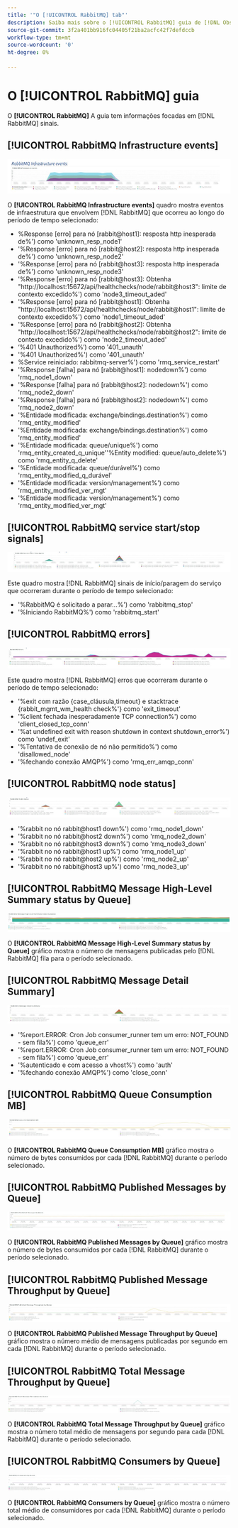 ```yaml
---
title: '"O [!UICONTROL RabbitMQ] tab"'
description: Saiba mais sobre o [!UICONTROL RabbitMQ] guia de [!DNL Observation for Adobe Commerce].
source-git-commit: 3f2a401bb916fc04405f21ba2acfc42f7defdccb
workflow-type: tm+mt
source-wordcount: '0'
ht-degree: 0%

---
```


# O [!UICONTROL RabbitMQ] guia

O **[!UICONTROL RabbitMQ]** A guia tem informações focadas em [!DNL RabbitMQ] sinais.

## [!UICONTROL RabbitMQ Infrastructure events]

![Eventos de infraestrutura do RabbitMQ](../../assets/tools/observation-for-adobe-commerce/rabbitmq-tab-1.jpeg)

O **[!UICONTROL RabbitMQ Infrastructure events]** quadro mostra eventos de infraestrutura que envolvem [!DNL RabbitMQ] que ocorreu ao longo do período de tempo selecionado:

* %Response [erro] para nó [rabbit@host1]: resposta http inesperada de%&#39;) como &#39;unknown_resp_node1&#39;
* &#39;%Response [erro] para nó [rabbit@host2]: resposta http inesperada de%&#39;) como &#39;unknown_resp_node2&#39;
* &#39;%Response [erro] para nó [rabbit@host3]: resposta http inesperada de%&#39;) como &#39;unknown_resp_node3&#39;
* &#39;%Response [erro] para nó [rabbit@host3]: Obtenha &quot;http://localhost:15672/api/healthchecks/node/rabbit@host3&quot;: limite de contexto excedido%&#39;) como &#39;node3_timeout_aded&#39;
* &#39;%Response [erro] para nó [rabbit@host1]: Obtenha &quot;http://localhost:15672/api/healthchecks/node/rabbit@host1&quot;: limite de contexto excedido%&#39;) como &#39;node1_timeout_aded&#39;
* &#39;%Response [erro] para nó [rabbit@host2]: Obtenha &quot;http://localhost:15672/api/healthchecks/node/rabbit@host2&quot;: limite de contexto excedido%&#39;) como &#39;node2_timeout_aded&#39;
* ‘%401 Unauthorized%’) como &#39;401_unauth&#39;
* &#39;%401 Unauthorized%&#39;) como &#39;401_unauth&#39;
* %Service reiniciado: rabbitmq-server%&#39;) como &#39;rmq_service_restart&#39;
* &#39;%Response [falha] para nó [rabbit@host1]: nodedown%&#39;) como &#39;rmq_node1_down&#39;
* &#39;%Response [falha] para nó [rabbit@host2]: nodedown%&#39;) como &#39;rmq_node2_down&#39;
* &#39;%Response [falha] para nó [rabbit@host2]: nodedown%&#39;) como &#39;rmq_node2_down&#39;
* &#39;%Entidade modificada: exchange/bindings.destination%&#39;) como &#39;rmq_entity_modified&#39;
* &#39;%Entidade modificada: exchange/bindings.destination%&#39;) como &#39;rmq_entity_modified&#39;
* &#39;%Entidade modificada: queue/unique%&#39;) como &#39;rmq_entity_created_q_unique&#39;&#39;%Entity modified: queue/auto_delete%&#39;) como &#39;rmq_entity_q_delete&#39;
* &#39;%Entidade modificada: queue/durável%&#39;) como &#39;rmq_entity_modified_q_durável&#39;
* &#39;%Entidade modificada: version/management%&#39;) como &#39;rmq_entity_modified_ver_mgt&#39;
* &#39;%Entidade modificada: version/management%&#39;) como &#39;rmq_entity_modified_ver_mgt&#39;

## [!UICONTROL RabbitMQ service start/stop signals]

![Sinais de início/parada do serviço RabbitMQ](../../assets/tools/observation-for-adobe-commerce/rabbitmq-tab-2.jpeg)

Este quadro mostra [!DNL RabbitMQ] sinais de início/paragem do serviço que ocorreram durante o período de tempo selecionado:

* &#39;%RabbitMQ é solicitado a parar...%&#39;) como &#39;rabbitmq_stop&#39;
* &#39;%Iniciando RabbitMQ%&#39;) como &#39;rabbitmq_start&#39;

## [!UICONTROL RabbitMQ errors]

![Erros do RabbitMQ](../../assets/tools/observation-for-adobe-commerce/rabbitmq-tab-3.jpeg)

Este quadro mostra [!DNL RabbitMQ] erros que ocorreram durante o período de tempo selecionado:

* &#39;%exit com razão {case_cláusula,timeout} e stacktrace {rabbit_mgmt_wm_health check%&#39;} como &#39;exit_timeout&#39;
* &#39;%client fechada inesperadamente TCP connection%&#39;) como &#39;client_closed_tcp_conn&#39;
* &#39;%at undefined exit with reason shutdown in context shutdown_error%&#39;) como &#39;undef_exit&#39;
* &#39;%Tentativa de conexão de nó não permitido%&#39;) como &#39;disallowed_node&#39;
* &#39;%fechando conexão AMQP%&#39;) como &#39;rmq_err_amqp_conn&#39;

## [!UICONTROL RabbitMQ node status]

![Status do nó RabbitMQ](../../assets/tools/observation-for-adobe-commerce/rabbitmq-tab-4.jpeg)

* &#39;%rabbit no nó rabbit@host1 down%&#39;) como &#39;rmq_node1_down&#39;
* &#39;%rabbit no nó rabbit@host2 down%&#39;) como &#39;rmq_node2_down&#39;
* &#39;%rabbit no nó rabbit@host3 down%&#39;) como &#39;rmq_node3_down&#39;
* &#39;%rabbit no nó rabbit@host1 up%&#39;) como &#39;rmq_node1_up&#39;
* &#39;%rabbit no nó rabbit@host2 up%&#39;) como &#39;rmq_node2_up&#39;
* &#39;%rabbit no nó rabbit@host3 up%&#39;) como &#39;rmq_node3_up&#39;

## [!UICONTROL RabbitMQ Message High-Level Summary status by Queue]

![Status do resumo de alto nível da mensagem RabbitMQ por fila](../../assets/tools/observation-for-adobe-commerce/rabbitmq-tab-5.jpeg)

O **[!UICONTROL RabbitMQ Message High-Level Summary status by Queue]** gráfico mostra o número de mensagens publicadas pelo [!DNL RabbitMQ] fila para o período selecionado.

## [!UICONTROL RabbitMQ Message Detail Summary]

![Resumo de Detalhes da Mensagem do RabbitMQ](../../assets/tools/observation-for-adobe-commerce/rabbitmq-tab-6.jpeg)

* &#39;%report.ERROR: Cron Job consumer_runner tem um erro: NOT_FOUND - sem fila%&#39;) como &#39;queue_err&#39;
* &#39;%report.ERROR: Cron Job consumer_runner tem um erro: NOT_FOUND - sem fila%&#39;) como &#39;queue_err&#39;
* &#39;%autenticado e com acesso a vhost%&#39;) como &#39;auth&#39;
* &#39;%fechando conexão AMQP%&#39;) como &#39;close_conn&#39;

## [!UICONTROL RabbitMQ Queue Consumption MB]

![Consumo da Fila do RabbitMQ MB](../../assets/tools/observation-for-adobe-commerce/rabbitmq-tab-7.jpeg)

O **[!UICONTROL RabbitMQ Queue Consumption MB]** gráfico mostra o número de bytes consumidos por cada [!DNL RabbitMQ] durante o período selecionado.

## [!UICONTROL RabbitMQ Published Messages by Queue]

![Mensagens publicadas do RabbitMQ por fila](../../assets/tools/observation-for-adobe-commerce/rabbitmq-tab-8.jpeg)

O **[!UICONTROL RabbitMQ Published Messages by Queue]** gráfico mostra o número de bytes consumidos por cada [!DNL RabbitMQ] durante o período selecionado.

## [!UICONTROL RabbitMQ Published Message Throughput by Queue]

![Taxa de Transferência de Mensagem Publicada do RabbitMQ por Fila](../../assets/tools/observation-for-adobe-commerce/rabbitmq-tab-9.jpeg)

O **[!UICONTROL RabbitMQ Published Message Throughput by Queue]** gráfico mostra o número médio de mensagens publicadas por segundo em cada [!DNL RabbitMQ] durante o período selecionado.

## [!UICONTROL RabbitMQ Total Message Throughput by Queue]

![Taxa de transferência total de mensagens do RabbitMQ por fila](../../assets/tools/observation-for-adobe-commerce/rabbitmq-tab-10.jpeg)

O **[!UICONTROL RabbitMQ Total Message Throughput by Queue]** gráfico mostra o número total médio de mensagens por segundo para cada [!DNL RabbitMQ] durante o período selecionado.

## [!UICONTROL RabbitMQ Consumers by Queue]

![Consumidores do RabbitMQ por fila](../../assets/tools/observation-for-adobe-commerce/rabbitmq-tab-11.jpeg)

O **[!UICONTROL RabbitMQ Consumers by Queue]** gráfico mostra o número total médio de consumidores por cada [!DNL RabbitMQ] durante o período selecionado.
